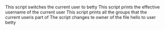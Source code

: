 This script switches the current user to betty
This script prints the effective username of the current user
This script prints all the groups that the current useris part of
The script changes te owner of the file hello to user betty
